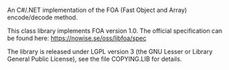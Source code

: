 An C#/.NET implementation of the FOA (Fast Object and Array) encode/decode method.

This class library implements FOA version 1.0. The official specification can
be found here: https://nowise.se/oss/libfoa/spec

The library is released under LGPL version 3 (the GNU Lesser or Library General 
Public License), see the file COPYING.LIB for details.
